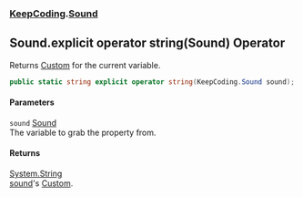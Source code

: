 ### [KeepCoding](KeepCoding.md 'KeepCoding').[Sound](KeepCoding_Sound.md 'KeepCoding.Sound')
## Sound.explicit operator string(Sound) Operator
Returns [Custom](KeepCoding_Sound_Custom.md 'KeepCoding.Sound.Custom') for the current variable.  
```csharp
public static string explicit operator string(KeepCoding.Sound sound);
```
#### Parameters
<a name='KeepCoding_Sound_op_Explicitstring(KeepCoding_Sound)_sound'></a>
`sound` [Sound](KeepCoding_Sound.md 'KeepCoding.Sound')  
The variable to grab the property from.
  
#### Returns
[System.String](https://docs.microsoft.com/en-us/dotnet/api/System.String 'System.String')  
[sound](KeepCoding_Sound_op_Explicitstring(KeepCoding_Sound).md#KeepCoding_Sound_op_Explicitstring(KeepCoding_Sound)_sound 'KeepCoding.Sound.op_Explicit string(KeepCoding.Sound).sound')'s [Custom](KeepCoding_Sound_Custom.md 'KeepCoding.Sound.Custom').
